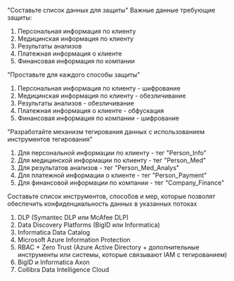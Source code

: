 "Составьте список данных для защиты"
Важные данные требующие защиты:
1. Персональная информация по клиенту
2. Медицинская информация по клиенту
3. Результаты анализов
4. Платежная информация о клиенте
5. Финансовая информация по компании

"Проставьте для каждого способы защиты"
1. Персональная информация по клиенту - шифрование
2. Медицинская информация по клиенту - обезличивание 
3. Результаты анализов - обезличивание
4. Платежная информация о клиенте - обфускация
5. Финансовая информация по компании - шифрование

"Разработайте механизм тегирования данных с использованием инструментов тегирования"
1. Для персональной информации по клиенту - тег "Person_Info"
2. Для медицинской информации по клиенту - тег "Person_Med"
3. Для результатов анализов - тег "Person_Med_Analys"
4. Для платежной информации о клиенте - тег "Person_Payment"
5. Для финансовой информации по компании - тег "Company_Finance"

Составьте список инструментов, способов и мер, которые позволят обеспечить конфиденциальность данных в указанных потоках
1. DLP (Symantec DLP или McAfee DLP) 
2. Data Discovery Platforms (BigID или Informatica)
3. Informatica Data Catalog
4. Microsoft Azure Information Protection
5. RBAC + Zero Trust (Azure Active Directory + дополнительные инструменты или системы, которые связывают IAM с тегированием)
6. BigID и Informatica Axon
7. Collibra Data Intelligence Cloud